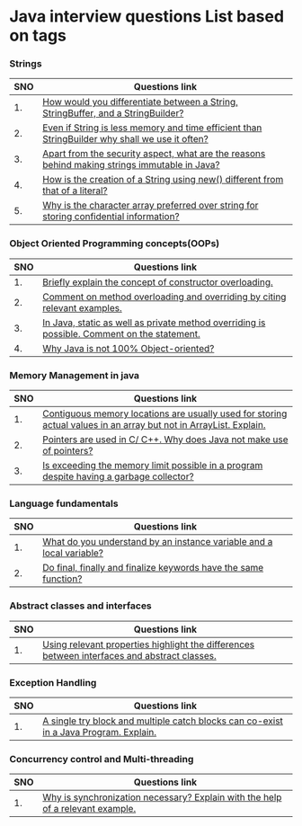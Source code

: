 # Java interview questions List based on tags

### Strings

| SNO | Questions link                                                                                                                                                                                                                                      |
| --- | --------------------------------------------------------------------------------------------------------------------------------------------------------------------------------------------------------------------------------------------------- |
| 1.  | [How would you differentiate between a String, StringBuffer, and a StringBuilder?](https://www.interviewbit.com/java-interview-questions/#how-would-you-differentiate-between-a-string-stringbuffer-and-a-stringbuilder)                            |
| 2.  | [Even if String is less memory and time efficient than StringBuilder why shall we use it often?](https://stackabuse.com/string-vs-stringbuilder-vs-stringbuffer-in-java/)                                                                           |
| 3.  | [Apart from the security aspect, what are the reasons behind making strings immutable in Java?](https://www.interviewbit.com/java-interview-questions/#apart-from-the-security-aspect-what-are-the-reasons-behind-making-strings-immutable-in-java) |
| 4.  | [How is the creation of a String using new() different from that of a literal?](https://www.interviewbit.com/java-interview-questions/#how-is-the-creation-of-a-string-using-new-different-from-that-of-a-literal)                                  |
| 5.  | [Why is the character array preferred over string for storing confidential information?](https://www.interviewbit.com/java-interview-questions/#why-is-the-character-array-preferred-over-string-for-storing-confidential-information)              |

### Object Oriented Programming concepts(OOPs)
| SNO | Questions link                                                                                                                                                                                                                                 |
| --- | ---------------------------------------------------------------------------------------------------------------------------------------------------------------------------------------------------------------------------------------------- |
| 1.  | [Briefly explain the concept of constructor overloading.](https://www.interviewbit.com/java-interview-questions/#briefly-explain-the-concept-of-constructor-overloading)                                                                       |
| 2.  | [Comment on method overloading and overriding by citing relevant examples.](https://www.interviewbit.com/java-interview-questions/#comment-on-method-overloading-and-overriding-by-citing-relevant-examples)                                   |
| 3.  | [In Java, static as well as private method overriding is possible. Comment on the statement.](https://www.interviewbit.com/java-interview-questions/#in-java-static-as-well-as-private-method-overriding-is-possible-comment-on-the-statement) |
| 4.  | [Why Java is not 100% Object-oriented?](https://www.edureka.co/blog/interview-questions/java-interview-questions/#why-java-100%-oriented)                                                                                                      |
### Memory Management in java
| SNO | Questions link                                                                                                                                                                                                                                                                              |
| --- | ------------------------------------------------------------------------------------------------------------------------------------------------------------------------------------------------------------------------------------------------------------------------------------------- |
| 1.  | [Contiguous memory locations are usually used for storing actual values in an array but not in ArrayList. Explain.](https://www.interviewbit.com/java-interview-questions/#contiguous-memory-locations-are-usually-used-for-storing-actual-values-in-an-array-but-not-in-arraylist-explain) |
| 2.  | [Pointers are used in C/ C++. Why does Java not make use of pointers?](https://www.interviewbit.com/java-interview-questions/#pointers-are-used-in-c-why-does-java-not-make-use-of-pointers)                                                                                                |
| 3.  | [Is exceeding the memory limit possible in a program despite having a garbage collector?](https://www.interviewbit.com/java-interview-questions/#is-exceeding-the-memory-limit-possible-in-a-program-despite-having-a-garbage-collector)                                                    |

### Language fundamentals
| SNO | Questions link                                                                                                                                                                                     |
| --- | -------------------------------------------------------------------------------------------------------------------------------------------------------------------------------------------------- |
| 1.  | [What do you understand by an instance variable and a local variable?](https://www.interviewbit.com/java-interview-questions/#what-do-you-understand-by-an-instance-variable-and-a-local-variable) |
| 2.  | [Do final, finally and finalize keywords have the same function?](https://www.interviewbit.com/java-interview-questions/#do-final-finally-and-finalize-keywords-have-the-same-function)            |

### Abstract classes and interfaces
| SNO | Questions link                                                                                                                                                                                                                                     |
| --- | -------------------------------------------------------------------------------------------------------------------------------------------------------------------------------------------------------------------------------------------------- |
| 1.  | [Using relevant properties highlight the differences between interfaces and abstract classes.](https://www.interviewbit.com/java-interview-questions/#using-relevant-properties-highlight-the-differences-between-interfaces-and-abstract-classes) |

### Exception Handling

| SNO | Questions link                                                                                                                                                                                                                      |
| --- | ----------------------------------------------------------------------------------------------------------------------------------------------------------------------------------------------------------------------------------- |
| 1.  | [A single try block and multiple catch blocks can co-exist in a Java Program. Explain.](https://www.interviewbit.com/java-interview-questions/#a-single-try-block-and-multiple-catch-blocks-can-co-exist-in-a-java-program-explain) |

### Concurrency control and Multi-threading
| SNO | Questions link                                                                                                                                                                                                        |
| --- | --------------------------------------------------------------------------------------------------------------------------------------------------------------------------------------------------------------------- |
| 1.  | [Why is synchronization necessary? Explain with the help of a relevant example.](https://www.interviewbit.com/java-interview-questions/#why-is-synchronization-necessary-explain-with-the-help-of-a-relevant-example) |

